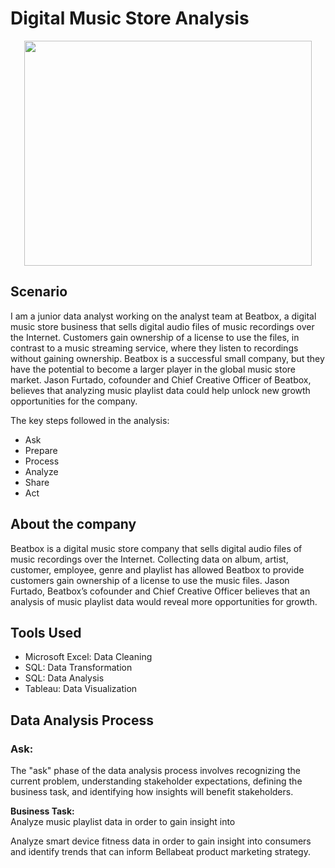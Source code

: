 # Digital Music Store Analysis  

<p align="center">
  <img width="460" height="360" src="https://github.com/aakash-patidar/Digital-Music-Store-Analysis-using-SQL-and-Tableau/assets/171103471/037eed76-0b69-4896-a989-d79dc5bac2da">
</p>  

## Scenario
I am a junior data analyst working on the analyst team at Beatbox, a digital music store business that sells digital audio files of music recordings over the Internet. Customers gain ownership of a license to use the files, in contrast to a music streaming service, where they listen to recordings without gaining ownership. Beatbox is a successful small company, but they have the potential to become a larger player in the global music store market. Jason Furtado, cofounder and Chief Creative Officer of Beatbox, believes that analyzing music playlist data could help unlock new growth opportunities for the company.  

The key steps followed in the analysis:  
- Ask
- Prepare
- Process
- Analyze
- Share
- Act

## About the company  
Beatbox is a digital music store company that sells digital audio files of music recordings over the Internet. Collecting data on album, artist, customer, employee, genre and playlist has allowed Beatbox to provide customers gain ownership of a license to use the music files. Jason Furtado, Beatbox’s cofounder and Chief Creative Officer believes that an analysis of music playlist data would reveal more opportunities for growth.  

## Tools Used  
- Microsoft Excel: Data Cleaning
- SQL: Data Transformation
- SQL: Data Analysis
- Tableau: Data Visualization

## Data Analysis Process  
### Ask:
The "ask" phase of the data analysis process involves recognizing the current problem, understanding stakeholder expectations, defining the business task, and identifying how insights will benefit stakeholders.  

**Business Task:**  
Analyze music playlist data in order to gain insight into  


Analyze smart device fitness data in order to gain insight into consumers and identify trends that can inform Bellabeat product marketing strategy.  





